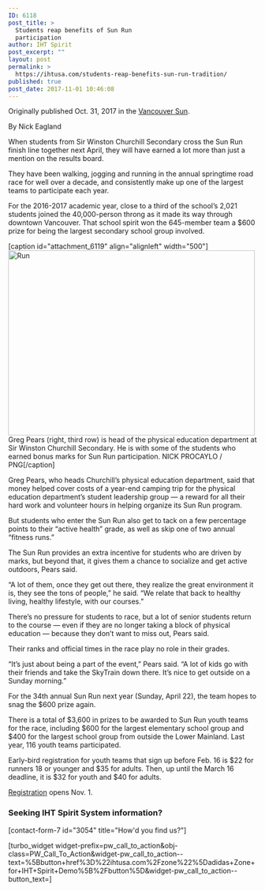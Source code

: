 ```yaml
---
ID: 6118
post_title: >
  Students reap benefits of Sun Run
  participation
author: IHT Spirit
post_excerpt: ""
layout: post
permalink: >
  https://ihtusa.com/students-reap-benefits-sun-run-tradition/
published: true
post_date: 2017-11-01 10:46:08
---
```

Originally published Oct. 31, 2017 in the <a href="http://vancouversun.com/sun-run/students-reap-benefits-of-sun-run-participation" target="_blank" rel="nofollow noopener">Vancouver Sun</a>.

By Nick Eagland

When students from Sir Winston Churchill Secondary cross the Sun Run finish line together next April, they will have earned a lot more than just a mention on the results board.

They have been walking, jogging and running in the annual springtime road race for well over a decade, and consistently make up one of the largest teams to participate each year.

For the 2016-2017 academic year, close to a third of the school’s 2,021 students joined the 40,000-person throng as it made its way through downtown Vancouver. That school spirit won the 645-member team a $600 prize for being the largest secondary school group involved.

<!--more-->

[caption id="attachment_6119" align="alignleft" width="500"]<a href="https://ihtusa.com/wp-content/uploads/2017/11/sunrun1.jpg"><img class="wp-image-6119" src="https://ihtusa.com/wp-content/uploads/2017/11/sunrun1-300x225.jpg" alt="Run" width="500" height="375" /></a> Greg Pears (right, third row) is head of the physical education department at Sir Winston Churchill Secondary. He is with some of the students who earned bonus marks for Sun Run participation. NICK PROCAYLO / PNG[/caption]

Greg Pears, who heads Churchill’s physical education department, said that money helped cover costs of a year-end camping trip for the physical education department’s student leadership group — a reward for all their hard work and volunteer hours in helping organize its Sun Run program.

But students who enter the Sun Run also get to tack on a few percentage points to their “active health” grade, as well as skip one of two annual “fitness runs.”

The Sun Run provides an extra incentive for students who are driven by marks, but beyond that, it gives them a chance to socialize and get active outdoors, Pears said.

“A lot of them, once they get out there, they realize the great environment it is, they see the tons of people,” he said. “We relate that back to healthy living, healthy lifestyle, with our courses.”

There’s no pressure for students to race, but a lot of senior students return to the course — even if they are no longer taking a block of physical education — because they don’t want to miss out, Pears said.

Their ranks and official times in the race play no role in their grades.

“It’s just about being a part of the event,” Pears said. “A lot of kids go with their friends and take the SkyTrain down there. It’s nice to get outside on a Sunday morning.”

For the 34th annual Sun Run next year (Sunday, April 22), the team hopes to snag the $600 prize again.

There is a total of $3,600 in prizes to be awarded to Sun Run youth teams for the race, including $600 for the largest elementary school group and $400 for the largest school group from outside the Lower Mainland. Last year, 116 youth teams participated.

Early-bird registration for youth teams that sign up before Feb. 16 is $22 for runners 18 or younger and $35 for adults. Then, up until the March 16 deadline, it is $32 for youth and $40 for adults.

<a href="https://register.vancouversunrun.com/#!/events/2018-vancouver-sun-run">Registration</a> opens Nov. 1.
<h3 class="article-newsletter-signup">Seeking IHT Spirit System information?</h3>
<p class="article-newsletter-signup">[contact-form-7 id="3054" title="How'd you find us?"]</p>
[turbo_widget widget-prefix=pw_call_to_action&obj-class=PW_Call_To_Action&widget-pw_call_to_action--text=%5Bbutton+href%3D%22ihtusa.com%2Fzone%22%5Dadidas+Zone+for+IHT+Spirit+Demo%5B%2Fbutton%5D&widget-pw_call_to_action--button_text=]
